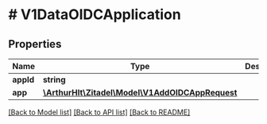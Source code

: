 # # V1DataOIDCApplication

## Properties

Name | Type | Description | Notes
------------ | ------------- | ------------- | -------------
**appId** | **string** |  | [optional]
**app** | [**\ArthurHlt\Zitadel\Model\V1AddOIDCAppRequest**](V1AddOIDCAppRequest.md) |  | [optional]

[[Back to Model list]](../../README.md#models) [[Back to API list]](../../README.md#endpoints) [[Back to README]](../../README.md)
